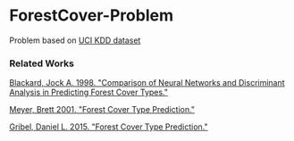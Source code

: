 # ForestCover-Problem
Problem based on [UCI KDD dataset](http://kdd.ics.uci.edu/databases/covertype/covertype.html)

### Related Works
[Blackard, Jock A. 1998. "Comparison of Neural Networks and Discriminant Analysis in Predicting Forest Cover Types."](http://citeseerx.ist.psu.edu/viewdoc/download?doi=10.1.1.128.2475&rep=rep1&type=pdf)

[Meyer, Brett 2001. "Forest Cover Type Prediction."](http://www-di.inf.puc-rio.br/~milidiu/inf2979/anteprojetos/gribel.pdf)

[Gribel, Daniel L. 2015. "Forest Cover Type Prediction."](http://www-di.inf.puc-rio.br/~milidiu/inf2979/anteprojetos/gribel.pdf)
